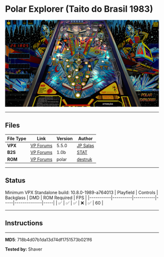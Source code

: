 # Polar Explorer (Taito do Brasil 1983)

![Table Preview](../../images/vpx-jps-polar-explorer-preview.jpg)

---

## Files
| File Type | Link | Version | Author | 
|-----------|--------|----------|--------------|
| **VPX** | [VP Forums](https://www.vpforums.org/index.php?app=downloads&showfile=13700) | 5.5.0 | [JP Salas](https://www.vpforums.org/index.php?showuser=277) |
| **B2S** | [VP Forums](https://www.vpforums.org/index.php?app=downloads&showfile=13133) | 1.0b | [STAT](https://www.vpforums.org/index.php?showuser=11253) |
| **ROM** | [VP Forums](https://www.vpforums.org/index.php?app=downloads&showfile=587) | polar | [destruk](https://www.vpforums.org/index.php?showuser=5) |

---

## Status 
Minimum VPX Standalone build: 10.8.0-1989-a764013
| Playfield | Controls | Backglass | DMD | ROM Required | FPS | 
|-----------|----------|-----------|-----|--------------|-----|
| :white_check_mark: | :white_check_mark: | :white_check_mark: | :x: | :white_check_mark: | 60 |

---

## Instructions


---

**MD5**: 718b4d07b1da13d74df1751573b021f6

**Tested by:** Shaver
